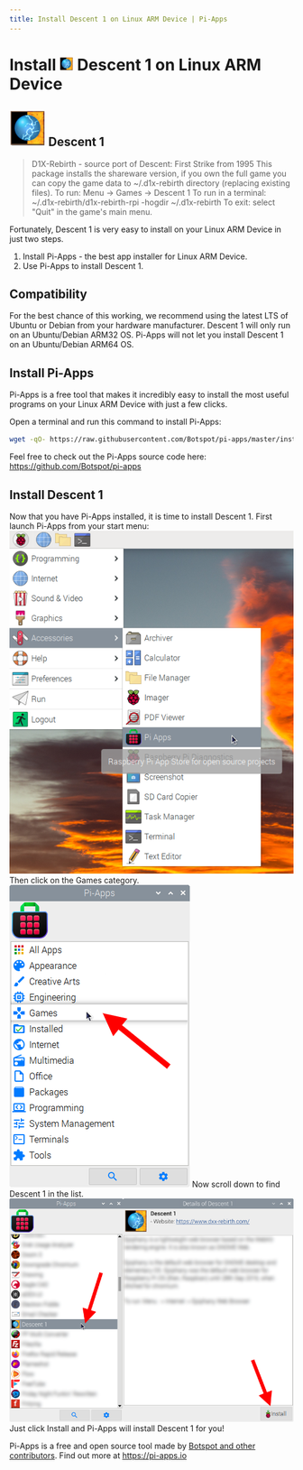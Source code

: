 ```yaml
---
title: Install Descent 1 on Linux ARM Device | Pi-Apps
---
```

<div class="simple-install-content content">

# Install <img src="/img/app-icons/Descent 1/icon-64.png" height=24> Descent 1 on Linux ARM Device

## <img src="/img/app-icons/Descent 1/icon-64.png"> Descent 1
> D1X-Rebirth - source port of Descent: First Strike from 1995
> This package installs the shareware version, if you own the full game you can copy the game data to ~/.d1x-rebirth directory (replacing existing files).
> To run: Menu -> Games -> Descent 1
> To run in a terminal: ~/.d1x-rebirth/d1x-rebirth-rpi -hogdir ~/.d1x-rebirth
> To exit: select "Quit" in the game's main menu.

Fortunately, Descent 1 is very easy to install on your Linux ARM Device in just two steps.
1. Install Pi-Apps - the best app installer for Linux ARM Device.
2. Use Pi-Apps to install Descent 1.
</div>
<div class="simple-install-content content">

## Compatibility
For the best chance of this working, we recommend using the latest LTS of Ubuntu or Debian from your hardware manufacturer.
Descent 1 will only run on an Ubuntu/Debian ARM32 OS. Pi-Apps will not let you install Descent 1 on an Ubuntu/Debian ARM64 OS.
</div>
<div class="simple-install-content content">

## Install Pi-Apps

Pi-Apps is a free tool that makes it incredibly easy to install the most useful programs on your Linux ARM Device with just a few clicks.

Open a terminal and run this command to install Pi-Apps:
```bash
wget -qO- https://raw.githubusercontent.com/Botspot/pi-apps/master/install | bash
```
Feel free to check out the Pi-Apps source code here: https://github.com/Botspot/pi-apps
</div>
<div class="simple-install-content content">

## Install Descent 1

Now that you have Pi-Apps installed, it is time to install Descent 1.
First launch Pi-Apps from your start menu:
<img src="/img/start-menu.png">
Then click on the Games category.
<img src="/img/category-selections/Games.png">
Now scroll down to find Descent 1 in the list.
<img src="/img/app-icons/Descent 1/app-selection.png">
Just click Install and Pi-Apps will install Descent 1 for you!
</div>
<div class="simple-install-content content">

Pi-Apps is a free and open source tool made by [Botspot and other contributors](/about/#contributors). Find out more at https://pi-apps.io
</div>
